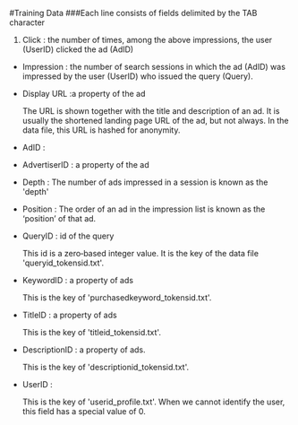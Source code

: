 #Training Data
###Each line consists of fields delimited by the TAB character
1. Click : the number of times, among the above impressions, the user (UserID) clicked the ad (AdID)
* Impression : the number of search sessions in which the ad (AdID) was impressed by the user (UserID) who issued the query (Query).
* Display URL :a property of the ad
    
    The URL is shown together with the title and description of an ad. It is usually the shortened landing page URL of the ad, but not always. In the data file,  this URL is hashed for anonymity. 
* AdID :
* AdvertiserID : a property of the ad
* Depth : The number of ads impressed in a session is known as the 'depth'
* Position : The order of an ad in the impression list is known as the ‘position’ of that ad.
*  QueryID : id of the query

	This id is a zero‐based integer value. It is the key of the data file 'queryid_tokensid.txt'.
* KeywordID : a property of ads 

	This is the key of  'purchasedkeyword_tokensid.txt'. 
* TitleID : a property of ads
	
	This is the key of 'titleid_tokensid.txt'. 
* DescriptionID : a property of ads. 

	This is the key of 'descriptionid_tokensid.txt'.
* UserID : 
 
 	This is the key of 'userid_profile.txt'.  When we cannot identify the user, this field has a special value of 0. 
   

